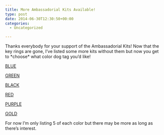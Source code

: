```yaml
---
title: More Ambassadorial Kits Available!
type: post
date: 2014-06-30T12:30:50+00:00
categories:
  - Uncategorized

---
```

Thanks everybody for your support of the Ambassadorial Kits! Now that the key rings are gone, I&#8217;ve listed some more kits without them but now you get to \*choose\* what color dog tag you&#8217;d like!

[BLUE][1]

[GREEN][2]

[BLACK][3]

[RED][4]

[PURPLE][5]

[GOLD][6]

For now I&#8217;m only listing 5 of each color but there may be more as long as there&#8217;s interest.

 [1]: http://www.ebay.com/itm/111395637142?ssPageName=STRK%3AMESELX%3AIT&_trksid=p3984.m1586.l2649
 [2]: http://www.ebay.com/itm/111395641622?ssPageName=STRK%3AMESELX%3AIT&_trksid=p3984.m1586.l2649
 [3]: http://www.ebay.com/itm/111395643297?ssPageName=STRK%3AMESELX%3AIT&_trksid=p3984.m1586.l2649
 [4]: http://www.ebay.com/itm/111395644106?ssPageName=STRK%3AMESELX%3AIT&_trksid=p3984.m1586.l2649
 [5]: http://www.ebay.com/itm/111395645073?ssPageName=STRK%3AMESELX%3AIT&_trksid=p3984.m1586.l2649
 [6]: http://www.ebay.com/itm/111395645929?ssPageName=STRK%3AMESELX%3AIT&_trksid=p3984.m1586.l2649

